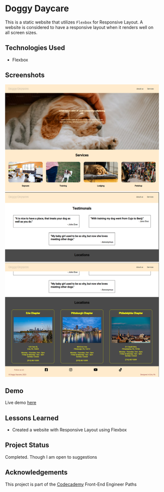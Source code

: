 # Doggy Daycare

This is a static website that utilizes `Flexbox` for Responsive Layout.
A website is considered to have a responsive layout when it renders well on
all screen sizes.

## Technologies Used

- Flexbox

## Screenshots

![alt text](./images/screenshot_1.png)
![alt text](./images/screenshot_2.png)
![alt text](./images/screenshot_3.png)

## Demo

Live demo [here](https://gleeful-clafoutis-55861f.netlify.app/)

## Lessons Learned

- Created a website with Responsive Layout using Flexbox

## Project Status

Completed. Though I am open to suggestions

## Acknowledgements

This project is part of the [Codecademy](https://www.codecademy.com) Front-End Engineer Paths
